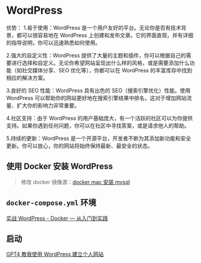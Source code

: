 # WordPress

优势： 1.易于使用：WordPress 是一个用户友好的平台。无论你是否有技术背景，都可以很容易地在 WordPress 上创建和发布文章。它的界面直观，并有详细的指导说明，你可以迅速熟悉如何使用。

2.强大的自定义性：WordPress 提供了大量的主题和插件，你可以根据自己的需要进行选择和自定义。无论你希望网站呈现出什么样的风格，或是需要添加什么功能（如社交媒体分享、SEO 优化等），你都可以在 WordPress 的丰富库存中找到相应的解决方案。

3.良好的 SEO 性能：WordPress 具有出色的 SEO（搜索引擎优化）性能。使用 WordPress 可以帮助你的网站更好地在搜索引擎结果中排名，这对于增加网站流量、扩大你的影响力非常重要。

4.社区支持：由于 WordPress 的用户基础庞大，有一个活跃的社区可以为你提供支持。如果你遇到任何问题，你可以在社区中寻找答案，或是请求他人的帮助。

5.持续的更新：WordPress 是一个开源平台，开发者不断为其添加新功能和安全更新。你可以放心，你的网站将始终保持最新、最安全的状态。

## 使用 Docker 安装 WordPress

> 修改 docker 镜像源：[docker mac 安装 mysql](docker/docker%20mac安装%20mysql.md)

## `docker-compose.yml` 环境

[实战 WordPress - Docker — 从入门到实践](https://yeasy.gitbook.io/docker_practice/compose/wordpress)

## 启动

[GPT4 教我使用 WordPress 建立个人网站](https://www.craft.me/s/tA69s3qRZsjiIZ)

